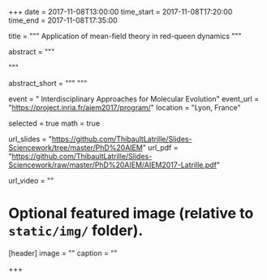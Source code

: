 +++
date = 2017-11-08T13:00:00
time_start = 2017-11-08T17:20:00
time_end = 2017-11-08T17:35:00

title = """
Application of mean-field theory in red-queen dynamics
"""

abstract = """

"""

abstract_short = """
"""

event = " Interdisciplinary Approaches for Molecular Evolution"
event_url = "https://project.inria.fr/aiem2017/program/"
location = "Lyon, France"

selected = true 
math = true

url_slides = "https://github.com/ThibaultLatrille/Slides-Sciencework/tree/master/PhD%20AIEM"
url_pdf = "https://github.com/ThibaultLatrille/Slides-Sciencework/raw/master/PhD%20AIEM/AIEM2017-Latrille.pdf"

url_video = ""



# Optional featured image (relative to `static/img/` folder).
[header]
image = ""
caption = ""

+++

